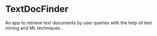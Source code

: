 # TextDocFinder
 An app to retrieve text documents by user queries with the help of text mining and ML techniques..
